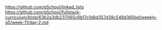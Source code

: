 https://github.com/gSchool/linked_lists
https://github.com/gSchool/fullstack-curriculum/blob/63b2a3db237065c8b17c1d8d357d38c548d365bd/weekly-g5/week-11/day-2.md
